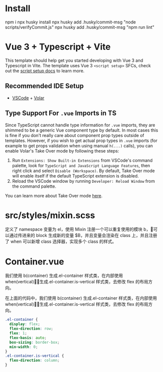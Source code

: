# Install
npm i
npx husky install
npx husky add .husky/commit-msg "node scripts/verifyCommit.js" 
npx husky add .husky/commit-msg "npm run lint"

# Vue 3 + Typescript + Vite

This template should help get you started developing with Vue 3 and Typescript in Vite. The template uses Vue 3 `<script setup>` SFCs, check out the [script setup docs](https://v3.vuejs.org/api/sfc-script-setup.html#sfc-script-setup) to learn more.

## Recommended IDE Setup

- [VSCode](https://code.visualstudio.com/) + [Volar](https://marketplace.visualstudio.com/items?itemName=johnsoncodehk.volar)

## Type Support For `.vue` Imports in TS

Since TypeScript cannot handle type information for `.vue` imports, they are shimmed to be a generic Vue component type by default. In most cases this is fine if you don't really care about component prop types outside of templates. However, if you wish to get actual prop types in `.vue` imports (for example to get props validation when using manual `h(...)` calls), you can enable Volar's Take Over mode by following these steps:

1. Run `Extensions: Show Built-in Extensions` from VSCode's command palette, look for `TypeScript and JavaScript Language Features`, then right click and select `Disable (Workspace)`. By default, Take Over mode will enable itself if the default TypeScript extension is disabled.
2. Reload the VSCode window by running `Developer: Reload Window` from the command palette.

You can learn more about Take Over mode [here](https://github.com/johnsoncodehk/volar/discussions/471).


# src/styles/mixin.scss
定义了 namespace 变量为 el，使用 Mixin 注册一个可以重复使用的模块 b，可以通过传进来的 block 生成新的变量 $B，并且变量会渲染在 class 上，并且注册了 when 可以新增 class 选择器，实现多个 class 的样式。


# Container.vue
我们使用 b(container) 生成.el-container 样式类，在内部使用 when(vertical)生成.el-container.is-vertical 样式类，去修改 flex 的布局方向。

在上面的代码中，我们使用 b(container) 生成.el-container 样式类，在内部使用 when(vertical)生成.el-container.is-vertical 样式类，去修改 flex 的布局方向。
```css
.el-container {
  display: flex;
  flex-direction: row;
  flex: 1;
  flex-basis: auto;
  box-sizing: border-box;
  min-width: 0;
}
.el-container.is-vertical {
  flex-direction: column;
}
```

